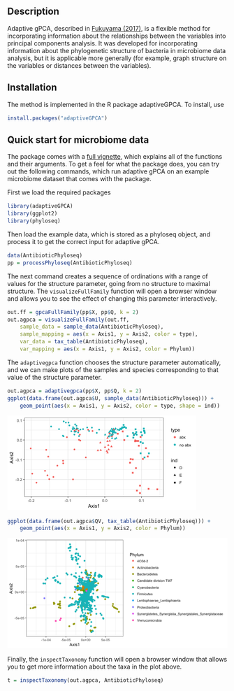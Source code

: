 ## Description

Adaptive gPCA, described in [Fukuyama (2017)](https://arxiv.org/abs/1702.00501), is a flexible method for incorporating information about the relationships between the variables into principal components analysis. It was developed for incorporating information about the phylogenetic structure of bacteria in microbiome data analysis, but it is applicable more generally (for example, graph structure on the variables or distances between the variables). 

## Installation

The method is implemented in the R package adaptiveGPCA. To install, use
```r
install.packages("adaptiveGPCA")
```

## Quick start for microbiome data

The package comes with a [full vignette](https://cran.r-project.org/web/packages/adaptiveGPCA/vignettes/adaptive_gpca_vignette.html), which explains all of the functions and their arguments. To get a feel for what the package does, you can try out the following commands, which run adaptive gPCA on an example microbiome dataset that comes with the package.

First we load the required packages

```r
library(adaptiveGPCA)
library(ggplot2)
library(phyloseq)
```

Then load the example data, which is stored as a phyloseq object, and process it to get the correct input for adaptive gPCA. 

```r
data(AntibioticPhyloseq)
pp = processPhyloseq(AntibioticPhyloseq)
```

The next command creates a sequence of ordinations with a range of values for the structure parameter, going from no structure to maximal structure. The `visualizeFullFamily` function will open a browser window and allows you to see the effect of changing this parameter interactively.

```r
out.ff = gpcaFullFamily(pp$X, pp$Q, k = 2)
out.agpca = visualizeFullFamily(out.ff,
    sample_data = sample_data(AntibioticPhyloseq),
    sample_mapping = aes(x = Axis1, y = Axis2, color = type),
    var_data = tax_table(AntibioticPhyloseq),
    var_mapping = aes(x = Axis1, y = Axis2, color = Phylum))
```

The `adaptivegpca` function chooses the structure parameter automatically, and we can make plots of the samples and species corresponding to that value of the structure parameter. 

```r
out.agpca = adaptivegpca(pp$X, pp$Q, k = 2)
ggplot(data.frame(out.agpca$U, sample_data(AntibioticPhyloseq))) +
    geom_point(aes(x = Axis1, y = Axis2, color = type, shape = ind))
```

![plot of chunk unnamed-chunk-4](figure/unnamed-chunk-4-1.png)

```r
ggplot(data.frame(out.agpca$QV, tax_table(AntibioticPhyloseq))) +
    geom_point(aes(x = Axis1, y = Axis2, color = Phylum))
```

![plot of chunk unnamed-chunk-5](figure/unnamed-chunk-5-1.png)

Finally, the `inspectTaxonomy` function will open a browser window that allows you to get more information about the taxa in the plot above. 

```r
t = inspectTaxonomy(out.agpca, AntibioticPhyloseq)
```
